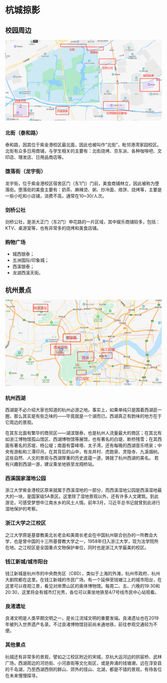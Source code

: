 # 杭城掠影

## 校园周边

![Alt text](../assets/around.webp)

### 北街（泰和路）

泰和路，因其位于紫金港校区最北面，因此也被叫作“北街”，毗邻港湾家园校区。北街有众多日用商铺，与学生相关的主要有：北街烧烤、京东派、各种咖啡吧、文印店、理发店、日用品商店等。

### 堕落街（龙宇街）

龙宇街，位于紫金港校区宿舍区门（东1门）门前，美食商铺林立，因此被称为堕落街。堕落街的美食主要有：奶茶、麻辣烫、粥、炒冷面、烙饼、烧烤等，主要是一些小吃和小店铺，消费不高，通常在10~30/人次。

### 剑桥公社

剑桥公社，是浙大正门（东2门）申花路的一片区域，其中娱乐商铺较多，包括：KTV、桌游室等，也有非常多的烧烤和美食店铺。

### 购物广场

- 城西银泰；
- 五洲国际/印象城；
- 西溪银泰；
- 龙湖西溪天街。

## 杭州景点

![Alt text](../assets/sites.webp)

### 杭州西湖

西湖是不必介绍大家也知道的杭州必游之地。事实上，如果单纯只是围着西湖逛一圈，那么其实是有些乏味的——毕竟就是一个湖而已。西湖真正有韵味的地方在于它周边的景观。

在其东北面有繁华的商贸区——湖滨银泰，也是杭州人流量最大的商区；在其北有如浙江博物馆孤山馆区、西湖博物馆等展馆，也有著名的白堤、断桥残雪；在其西面有著名的苏堤、杨公堤；南面有雷峰塔、太子湾，还有每晚的西湖音乐喷泉；中央有游船和三潭印月。在其背后的山中，有龙井村、虎跑泉、灵隐寺、九溪烟树。这些自然、人文的景观与西湖厚重的历史底蕴一道，铸就了杭州西湖的美名。
若有兴趣到西湖一游，建议乘坐地铁至龙翔桥站。

### 西溪国家湿地公园

浙江大学紫金港校区原来就属于西溪湿地的一部分，而西溪湿地公园是西溪湿地最大的一块，是国家级5A景区。这里除了湿地景观以外，还有许多人文建筑。到此游览，可感受梦想中江南水乡的风土人情。前年3月，习近平总书记就曾到此进行湿地保护的考察。

### 浙江大学之江校区

之江大学原是基督教美北长老会和美南长老会在中国杭州联合创办的一所教会大学，也是曾中国的十三所基督教大学之一，1958年归入浙江大学，现为法学院所在地。之江校区是全国重点文物保护单位，同时也是浙江大学最美的校区。

### 钱江新城/城市阳台

钱江新城是杭州市的中央商务区（CBD），类似于上海的外滩，杭州市政府、杭州大剧院都在这里。在钱江新城的市民广场，有一个延伸至钱塘江上的城市阳台，在这里可以夜观江景，看见对岸萧山区的奥体博物馆。每周二、五、六晚的19:30和20:30，这里将会有城市灯光秀，各位可以乘坐地铁至4/7号线市民中心站观看。

### 良渚遗址

良渚文明是人类早期文明之一，是长江流域文明的重要发端。良渚遗址也在2019年被列入世界遗产名录。不过良渚博物馆目前尚未通地铁，前往参观交通较为不便。

### 其他景点

杭城还有非常多的景观，譬如之江校区附近的宋城，京杭大运河边的拱宸桥、武林广场，西湖周边的河坊街、小河直街等文化街区，或是奔涌的钱塘潮，远在淳安县的千岛湖，乃至西湖西侧的群山、郊外的径山、北湖，都是不错的景观，有待各位在未来慢慢探寻。
